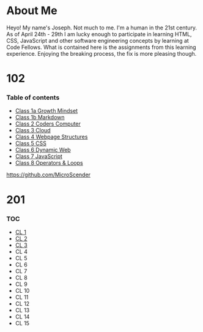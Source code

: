 # About Me
Heyo! My name's Joseph. Not much to me. I'm a human in the 21st century. As of April 24th - 29th I am lucky enough to participate in learning HTML, CSS, JavaScript and other software engineering concepts by learning at Code Fellows. What is contained here is the assignments from this learning experience. Enjoying the breaking process, the fix is more pleasing though.

# 102

### Table of contents
* [Class 1a Growth Mindset](C1a_GrowthMindset.md)
* [Class 1b Markdown](C1b_Markdown.md)
* [Class 2 Coders Computer](C2_CodersComputer.md)
* [Class 3 Cloud](C3_Cloud.md)
* [Class 4 Webpage Structures](C4_WebpageStructures.md)
* [Class 5 CSS](C5_CSS.md)
* [Class 6 Dynamic Web](C6_DynamicWeb.md)
* [Class 7 JavaScript](C7_JSProgramming.md)
* [Class 8 Operators & Loops](C8_Loops&Operators.md)

<https://github.com/MicroScender>

# 201

### TOC
* [CL 1](201_C1.md)
* [CL 2](201_C2.md)
* [CL 3](201_C3.md)
* CL 4
* CL 5
* CL 6
* CL 7
* CL 8
* CL 9
* CL 10
* CL 11
* CL 12
* CL 13
* CL 14
* CL 15

